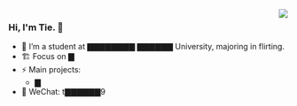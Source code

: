 <img align="right" src="https://github-readme-stats.vercel.app/api?username=TieWay59&show_icons=true&icon_color=ad0d52&text_color=24292e&bg_color=ffffff&hide_title=true" />

### Hi, I'm Tie. 👋


- 🌱 I’m a student at ▇▇▇▇▇▇▇▇ ▇▇▇▇▇▇ University, majoring in flirting. 
- 🏗 Focus on ▇
- ⚡ Main projects: 
  - ▇
- 💬 WeChat: t▇▇▇▇▇▇9
